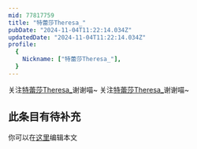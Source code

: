 ```yaml
---
mid: 77817759
title: "特蕾莎Theresa_"
pubDate: "2024-11-04T11:22:14.034Z"
updatedDate: "2024-11-04T11:22:14.034Z"
profile:
  {
    Nickname: ["特蕾莎Theresa_"],
  }
---
```


关注[特蕾莎Theresa_](https://space.bilibili.com/77817759)谢谢喵~ 关注[特蕾莎Theresa_](https://space.bilibili.com/77817759)谢谢喵~

## 此条目有待补充
你可以在[这里](https://github.com/Yuhanawa/VTuber.ICU/edit/master/src/content/v/特蕾莎Theresa_/index.md)编辑本文
